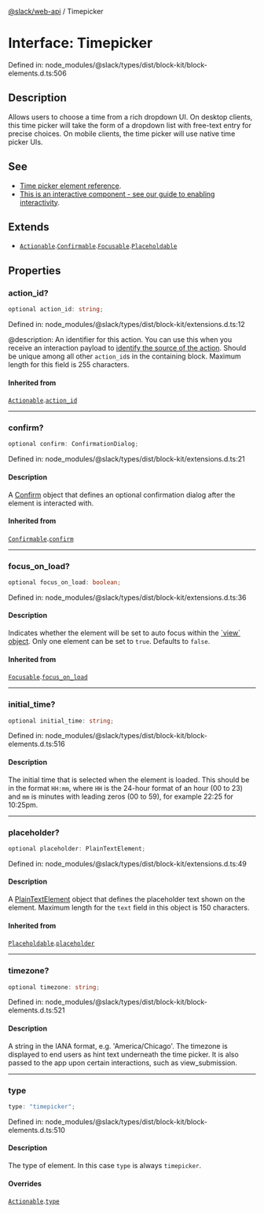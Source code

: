 [@slack/web-api](../index.md) / Timepicker

# Interface: Timepicker

Defined in: node\_modules/@slack/types/dist/block-kit/block-elements.d.ts:506

## Description

Allows users to choose a time from a rich dropdown UI. On desktop clients, this time picker will take
the form of a dropdown list with free-text entry for precise choices. On mobile clients, the time picker will use
native time picker UIs.

## See

 - [Time picker element reference](https://api.slack.com/reference/block-kit/block-elements#timepicker).
 - [This is an interactive component - see our guide to enabling interactivity](https://api.slack.com/interactivity/handling).

## Extends

- [`Actionable`](Actionable.md).[`Confirmable`](Confirmable.md).[`Focusable`](Focusable.md).[`Placeholdable`](Placeholdable.md)

## Properties

### action\_id?

```ts
optional action_id: string;
```

Defined in: node\_modules/@slack/types/dist/block-kit/extensions.d.ts:12

@description: An identifier for this action. You can use this when you receive an interaction payload to
[identify the source of the action](https://api.slack.com/interactivity/handling#payloads). Should be unique
among all other `action_id`s in the containing block. Maximum length for this field is 255 characters.

#### Inherited from

[`Actionable`](Actionable.md).[`action_id`](Actionable.md#action_id)

***

### confirm?

```ts
optional confirm: ConfirmationDialog;
```

Defined in: node\_modules/@slack/types/dist/block-kit/extensions.d.ts:21

#### Description

A [Confirm](Confirm.md) object that defines an optional confirmation dialog after the element is interacted
with.

#### Inherited from

[`Confirmable`](Confirmable.md).[`confirm`](Confirmable.md#confirm)

***

### focus\_on\_load?

```ts
optional focus_on_load: boolean;
```

Defined in: node\_modules/@slack/types/dist/block-kit/extensions.d.ts:36

#### Description

Indicates whether the element will be set to auto focus within the
[\`view\` object](https://api.slack.com/reference/surfaces/views). Only one element can be set to `true`.
Defaults to `false`.

#### Inherited from

[`Focusable`](Focusable.md).[`focus_on_load`](Focusable.md#focus_on_load)

***

### initial\_time?

```ts
optional initial_time: string;
```

Defined in: node\_modules/@slack/types/dist/block-kit/block-elements.d.ts:516

#### Description

The initial time that is selected when the element is loaded. This should be in the format `HH:mm`,
where `HH` is the 24-hour format of an hour (00 to 23) and `mm` is minutes with leading zeros (00 to 59),
for example 22:25 for 10:25pm.

***

### placeholder?

```ts
optional placeholder: PlainTextElement;
```

Defined in: node\_modules/@slack/types/dist/block-kit/extensions.d.ts:49

#### Description

A [PlainTextElement](PlainTextElement.md) object that defines the placeholder text shown on the element. Maximum
length for the `text` field in this object is 150 characters.

#### Inherited from

[`Placeholdable`](Placeholdable.md).[`placeholder`](Placeholdable.md#placeholder)

***

### timezone?

```ts
optional timezone: string;
```

Defined in: node\_modules/@slack/types/dist/block-kit/block-elements.d.ts:521

#### Description

A string in the IANA format, e.g. 'America/Chicago'. The timezone is displayed to end users as hint
text underneath the time picker. It is also passed to the app upon certain interactions, such as view_submission.

***

### type

```ts
type: "timepicker";
```

Defined in: node\_modules/@slack/types/dist/block-kit/block-elements.d.ts:510

#### Description

The type of element. In this case `type` is always `timepicker`.

#### Overrides

[`Actionable`](Actionable.md).[`type`](Actionable.md#type)
